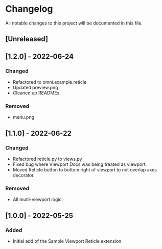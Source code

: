 # Changelog
All notable changes to this project will be documented in this file.

## [Unreleased]

## [1.2.0] - 2022-06-24
### Changed
- Refactored to omni.example.reticle
- Updated preview.png
- Cleaned up READMEs

### Removed
- menu.png

## [1.1.0] - 2022-06-22
### Changed
- Refactored reticle.py to views.py
- Fixed bug where Viewport Docs was being treated as viewport.
- Moved Reticle button to bottom right of viewport to not overlap axes decorator.

### Removed
- All mutli-viewport logic.

## [1.0.0] - 2022-05-25
### Added
- Initial add of the Sample Viewport Reticle extension.